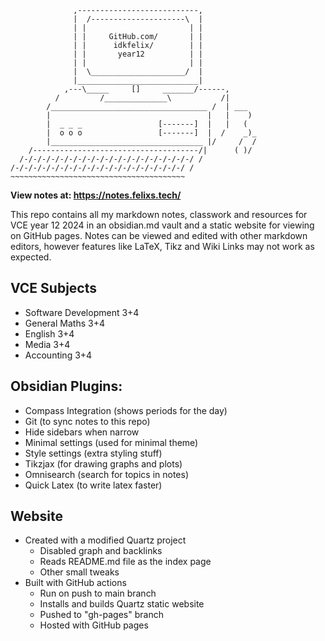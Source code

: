 ```
              ,---------------------------,
              |  /---------------------\  |
              | |                       | |
              | |     GitHub.com/       | |
              | |      idkfelix/        | |
              | |       year12          | |
              | |                       | |
              |  \_____________________/  |
              |___________________________|
            ,---\_____     []     _______/------,
          /         /______________\           /|
        /___________________________________ /  | ___
        |                                   |   |    )
        |  _ _ _                 [-------]  |   |   (
        |  o o o                 [-------]  |  /    _)_
        |__________________________________ |/     /  /
    /-------------------------------------/|      ( )/
  /-/-/-/-/-/-/-/-/-/-/-/-/-/-/-/-/-/-/-/ /
/-/-/-/-/-/-/-/-/-/-/-/-/-/-/-/-/-/-/-/ /
~~~~~~~~~~~~~~~~~~~~~~~~~~~~~~~~~~~~~~~
```
**View notes at: https://notes.felixs.tech/**

This repo contains all my markdown notes, classwork and resources for VCE year 12 2024 in an obsidian.md vault and a static website for viewing on GitHub pages. Notes can be viewed and edited with other markdown editors, however features like LaTeX, Tikz and Wiki Links may not work as expected.

## VCE Subjects
- Software Development 3+4
- General Maths 3+4
- English 3+4
- Media 3+4
- Accounting 3+4
## Obsidian Plugins:
- Compass Integration (shows periods for the day)
- Git (to sync notes to this repo)
- Hide sidebars when narrow
- Minimal settings (used for minimal theme)
- Style settings (extra styling stuff)
- Tikzjax (for drawing graphs and plots)
- Omnisearch (search for topics in notes)
- Quick Latex (to write latex faster)
## Website
- Created with a modified Quartz project
	- Disabled graph and backlinks
	- Reads README.md file as the index page
	- Other small tweaks
- Built with GitHub actions
	- Run on push to main branch
	- Installs and builds Quartz static website
	- Pushed to "gh-pages" branch
	- Hosted with GitHub pages

